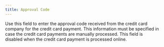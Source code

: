```yaml
---
title: Approval Code
---
```



Use this field to enter the approval code received from the credit card company for the credit card payment. This information must be specified in case the credit card payments are manually processed. This field is disabled when the credit card payment is processed online.
